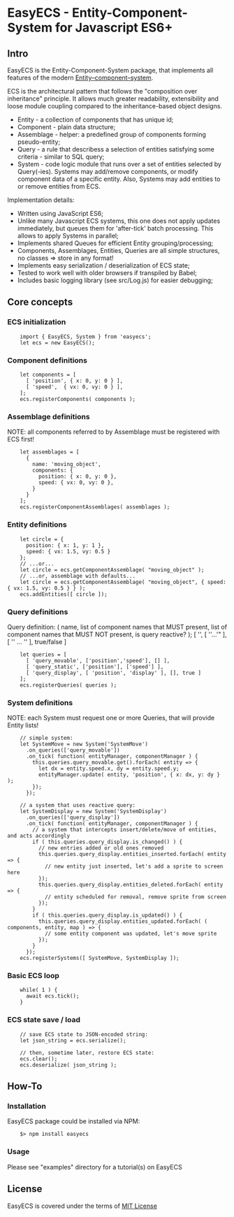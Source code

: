 
# EasyECS - Entity-Component-System for Javascript ES6+

## Intro

EasyECS is the Entity-Component-System package, that implements all features of the modern [Entity–component–system](https://en.wikipedia.org/wiki/Entity_component_system).

ECS is the architectural pattern that follows the "composition over inheritance" principle.
It allows much greater readability, extensibility and loose module coupling compared to the inheritance-based object designs.

 * Entity - a collection of components that has unique id;
 * Component - plain data structure;
 * Assemblage - helper: a predefined group of components forming pseudo-entity;
 * Query - a rule that describess a selection of entities satisfying some criteria - similar to SQL query;
 * System - code logic module that runs over a set of entities selected by Query(-ies). Systems may add/remove components, or modify component data of a specific entity. Also, Systems may add entities to or remove entities from ECS.

Implementation details:

 * Written using JavaScript ES6;
 * Unlike many Javascript ECS systems, this one does not apply updates immediately, but queues them for 'after-tick' batch processing. This allows to apply Systems in parallel;
 * Implements shared Queues for efficient Entity grouping/processing;
 * Components, Assemblages, Entities, Queries are all simple structures, no classes => store in any format!
 * Implements easy serialization / deserialization of ECS state;
 * Tested to work well with older browsers if transpiled by Babel;
 * Includes basic logging library (see src/Log.js) for easier debugging;

## Core concepts

### ECS initialization

        import { EasyECS, System } from 'easyecs';
        let ecs = new EasyECS();

### Component definitions

        let components = [
          [ 'position', { x: 0, y: 0 } ],
          [ 'speed',  { vx: 0, vy: 0 } ],
        ];
        ecs.registerComponents( components );

### Assemblage definitions

NOTE: all components referred to by Assemblage must be registered with ECS first!

        let assemblages = [
          {
            name: 'moving_object',
            components: {
              position: { x: 0, y: 0 },
              speed: { vx: 0, vy: 0 },
            }
          }
        ];
        ecs.registerComponentAssemblages( assemblages );

### Entity definitions

        let circle = {
          position: { x: 1, y: 1 },
          speed: { vx: 1.5, vy: 0.5 }
        };
        // ...or...
        let circle = ecs.getComponentAssemblage( "moving_object" );
        // ...or, assemblage with defaults...
        let circle = ecs.getComponentAssemblage( "moving_object", { speed: { vx: 1.5, vy: 0.5 } } );
        ecs.addEntities([ circle ]);

### Query definitions

Query definition: ( name, list of component names that MUST present, list of component names that MUST NOT present, is query reactive? ); 
[ '<name>', [ '<component1>'...'<componentN>" ], [ '<component1>' ... '<componentN>' ], true/false ]

        let queries = [
          [ 'query_movable', ['position','speed'], [] ],
          [ 'query_static', ['position'], ['speed'] ],
          [ 'query_display', [ 'position', 'display' ], [], true ]
        ];
        ecs.registerQueries( queries );

### System definitions
NOTE: each System must request one or more Queries, that will provide Entity lists!

        // simple system:
        let SystemMove = new System('SystemMove')
          .on_queries(['query_movable'])
          .on_tick( function( entityManager, componentManager ) {
            this.queries.query_movable.get().forEach( entity => {
              let dx = entity.speed.x, dy = entity.speed.y;
              entityManager.update( entity, 'position', { x: dx, y: dy } );
            });
          });

        // a system that uses reactive query:
        let SystemDisplay = new System('SystemDisplay')
          .on_queries(['query_display'])
          .on_tick( function( entityManager, componentManager ) {
            // a system that intercepts insert/delete/move of entities, and acts accordingly
            if ( this.queries.query_display.is_changed() ) {
              // new entries added or old ones removed
              this.queries.query_display.entities_inserted.forEach( entity => {
                // new entity just inserted, let's add a sprite to screen here
              });
              this.queries.query_display.entities_deleted.forEach( entity => {
                // entity scheduled for removal, remove sprite from screen
              });
            }
            if ( this.queries.query_display.is_updated() ) {
              this.queries.query_display.entities_updated.forEach( ( components, entity, map ) => {
                // some entity component was updated, let's move sprite
              });
            }
          });
        ecs.registerSystems([ SystemMove, SystemDisplay ]);

### Basic ECS loop

        while( 1 ) {
          await ecs.tick();
        }

### ECS state save / load

        // save ECS state to JSON-encoded string:
        let json_string = ecs.serialize();
        
        // then, sometime later, restore ECS state:
        ecs.clear();
        ecs.deserialize( json_string );

## How-To

### Installation

EasyECS package could be installed via NPM:
        
        $> npm install easyecs
        
### Usage 

 Please see "examples" directory for a tutorial(s) on EasyECS

## License

EasyECS is covered under the terms of [MIT License](https://en.wikipedia.org/wiki/MIT_License)
